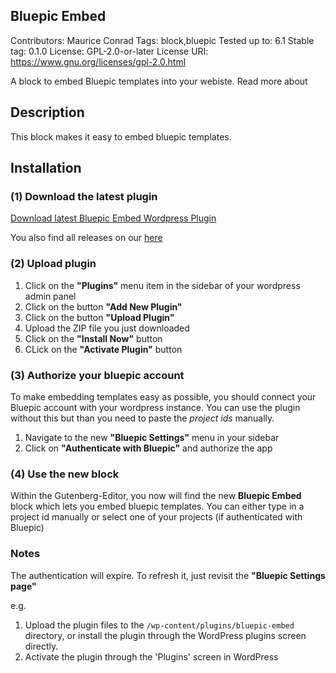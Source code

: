 ## Bluepic Embed

Contributors: Maurice Conrad
Tags: block,bluepic
Tested up to: 6.1
Stable tag: 0.1.0
License: GPL-2.0-or-later
License URI: https://www.gnu.org/licenses/gpl-2.0.html

A block to embed Bluepic templates into your webiste. Read more about

## Description

This block makes it easy to embed bluepic templates.

## Installation

### (1) Download the latest plugin

[Download latest Bluepic Embed Wordpress Plugin](https://github.com/BluePicSoftware/bluepic-embed-wp-plugin/releases/download/v0.1.1/bluepic-embed.zip)

You also find all releases on our [here](https://github.com/BluePicSoftware/bluepic-embed-wp-plugin/releases)

### (2) Upload plugin

1. Click on the **"Plugins"** menu item in the sidebar of your wordpress admin panel
2. Click on the button **"Add New Plugin"**
3. Click on the button **"Upload Plugin"**
4. Upload the ZIP file you just downloaded
5. Click on the **"Install Now"** button
6. CLick on the **"Activate Plugin"** button

### (3) Authorize your bluepic account

To make embedding templates easy as possible, you should connect your Bluepic account with your wordpress instance. You can use the plugin without this but than you need to paste the _project ids_ manually.

1. Navigate to the new **"Bluepic Settings"** menu in your sidebar
2. Click on **"Authenticate with Bluepic"** and authorize the app

### (4) Use the new block

Within the Gutenberg-Editor, you now will find the new **Bluepic Embed** block which lets you embed bluepic templates. You can either type in a project id manually or select one of your projects (if authenticated with Bluepic)

### Notes

The authentication will expire. To refresh it, just revisit the **"Bluepic Settings page"**

e.g.

1. Upload the plugin files to the `/wp-content/plugins/bluepic-embed` directory, or install the plugin through the WordPress plugins screen directly.
1. Activate the plugin through the 'Plugins' screen in WordPress
